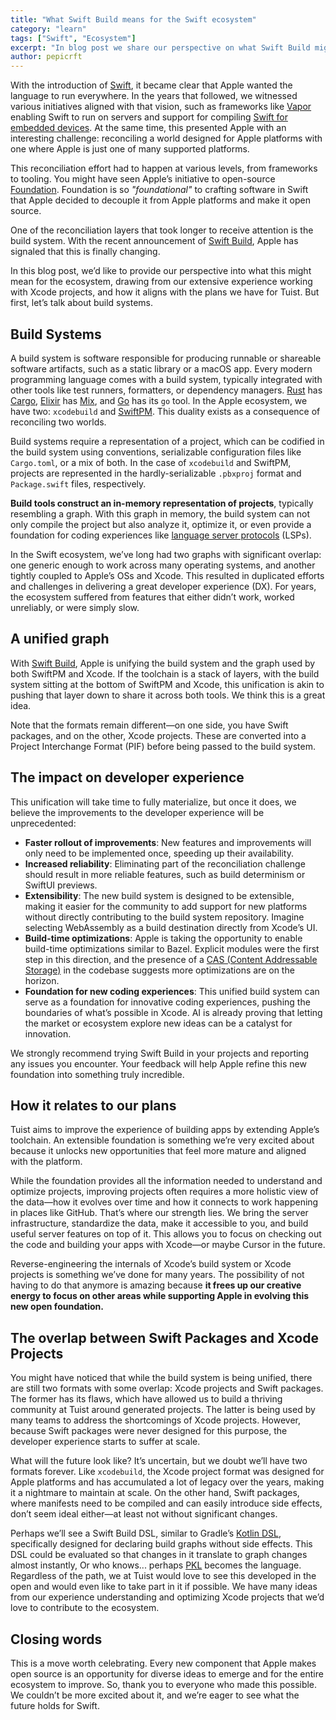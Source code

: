 ```yaml
---
title: "What Swift Build means for the Swift ecosystem"
category: "learn"
tags: ["Swift", "Ecosystem"]
excerpt: "In blog post we share our perspective on what Swift Build might mean for the Swift ecosystem, drawing from our extensive experience working with Xcode projects, and how it aligns with the plans we have for Tuist."
author: pepicrft
---
```


With the introduction of [Swift](https://www.swift.org/getting-started/), it became clear that Apple wanted the language to run everywhere. In the years that followed, we witnessed various initiatives aligned with that vision, such as frameworks like [Vapor](https://vapor.codes) enabling Swift to run on servers and support for compiling [Swift for embedded devices](https://www.swift.org/blog/embedded-swift-examples/). At the same time, this presented Apple with an interesting challenge: reconciling a world designed for Apple platforms with one where Apple is just one of many supported platforms.

This reconciliation effort had to happen at various levels, from frameworks to tooling. You might have seen Apple’s initiative to open-source [Foundation](https://github.com/swiftlang/swift-foundation). Foundation is so *"foundational"* to crafting software in Swift that Apple decided to decouple it from Apple platforms and make it open source.

One of the reconciliation layers that took longer to receive attention is the build system. With the recent announcement of [Swift Build](https://www.swift.org/blog/the-next-chapter-in-swift-build-technologies/), Apple has signaled that this is finally changing.

In this blog post, we’d like to provide our perspective into what this might mean for the ecosystem, drawing from our extensive experience working with Xcode projects, and how it aligns with the plans we have for Tuist. But first, let’s talk about build systems.

## Build Systems

A build system is software responsible for producing runnable or shareable software artifacts, such as a static library or a macOS app. Every modern programming language comes with a build system, typically integrated with other tools like test runners, formatters, or dependency managers. [Rust](https://www.rust-lang.org) has [Cargo](https://doc.rust-lang.org/cargo/), [Elixir](https://elixir-lang.org) has [Mix](https://hexdocs.pm/mix/Mix.html), and [Go](https://go.dev) has its `go` tool. In the Apple ecosystem, we have two: `xcodebuild` and [SwiftPM](https://github.com/swiftlang/swift-package-manager). This duality exists as a consequence of reconciling two worlds.

Build systems require a representation of a project, which can be codified in the build system using conventions, serializable configuration files like `Cargo.toml`, or a mix of both. In the case of `xcodebuild` and SwiftPM, projects are represented in the hardly-serializable `.pbxproj` format and `Package.swift` files, respectively.

**Build tools construct an in-memory representation of projects**, typically resembling a graph. With this graph in memory, the build system can not only compile the project but also analyze it, optimize it, or even provide a foundation for coding experiences like [language server protocols](https://en.wikipedia.org/wiki/Language_Server_Protocol) (LSPs).

In the Swift ecosystem, we’ve long had two graphs with significant overlap: one generic enough to work across many operating systems, and another tightly coupled to Apple’s OSs and Xcode. This resulted in duplicated efforts and challenges in delivering a great developer experience (DX). For years, the ecosystem suffered from features that either didn’t work, worked unreliably, or were simply slow.

## A unified graph

With [Swift Build](https://github.com/swiftlang/swift-build), Apple is unifying the build system and the graph used by both SwiftPM and Xcode. If the toolchain is a stack of layers, with the build system sitting at the bottom of SwiftPM and Xcode, this unification is akin to pushing that layer down to share it across both tools. We think this is a great idea.

Note that the formats remain different—on one side, you have Swift packages, and on the other, Xcode projects. These are converted into a Project Interchange Format (PIF) before being passed to the build system.

## The impact on developer experience

This unification will take time to fully materialize, but once it does, we believe the improvements to the developer experience will be unprecedented:

- **Faster rollout of improvements**: New features and improvements will only need to be implemented once, speeding up their availability.
- **Increased reliability**: Eliminating part of the reconciliation challenge should result in more reliable features, such as build determinism or SwiftUI previews.
- **Extensibility**: The new build system is designed to be extensible, making it easier for the community to add support for new platforms without directly contributing to the build system repository. Imagine selecting WebAssembly as a build destination directly from Xcode’s UI.
- **Build-time optimizations**: Apple is taking the opportunity to enable build-time optimizations similar to Bazel. Explicit modules were the first step in this direction, and the presence of a [CAS (Content Addressable Storage)](https://en.wikipedia.org/wiki/Content-addressable_storage) in the codebase suggests more optimizations are on the horizon.
- **Foundation for new coding experiences**: This unified build system can serve as a foundation for innovative coding experiences, pushing the boundaries of what’s possible in Xcode. AI is already proving that letting the market or ecosystem explore new ideas can be a catalyst for innovation.

We strongly recommend trying Swift Build in your projects and reporting any issues you encounter. Your feedback will help Apple refine this new foundation into something truly incredible.

## How it relates to our plans

Tuist aims to improve the experience of building apps by extending Apple’s toolchain. An extensible foundation is something we’re very excited about because it unlocks new opportunities that feel more mature and aligned with the platform.

While the foundation provides all the information needed to understand and optimize projects, improving projects often requires a more holistic view of the data—how it evolves over time and how it connects to work happening in places like GitHub. That’s where our strength lies. We bring the server infrastructure, standardize the data, make it accessible to you, and build useful server features on top of it. This allows you to focus on checking out the code and building your apps with Xcode—or maybe Cursor in the future.

Reverse-engineering the internals of Xcode’s build system or Xcode projects is something we’ve done for many years. The possibility of not having to do that anymore is amazing because **it frees up our creative energy to focus on other areas while supporting Apple in evolving this new open foundation.**

## The overlap between Swift Packages and Xcode Projects

You might have noticed that while the build system is being unified, there are still two formats with some overlap: Xcode projects and Swift packages. The former has its flaws, which have allowed us to build a thriving community at Tuist around generated projects. The latter is being used by many teams to address the shortcomings of Xcode projects. However, because Swift packages were never designed for this purpose, the developer experience starts to suffer at scale.

What will the future look like? It’s uncertain, but we doubt we’ll have two formats forever. Like `xcodebuild`, the Xcode project format was designed for Apple platforms and has accumulated a lot of legacy over the years, making it a nightmare to maintain at scale. On the other hand, Swift packages, where manifests need to be compiled and can easily introduce side effects, don’t seem ideal either—at least not without significant changes.

Perhaps we’ll see a Swift Build DSL, similar to Gradle’s [Kotlin DSL](https://docs.gradle.org/current/userguide/kotlin_dsl.html), specifically designed for declaring build graphs without side effects. This DSL could be evaluated so that changes in it translate to graph changes almost instantly, Or who knows... perhaps [PKL](https://github.com/apple/pkl) becomes the language. Regardless of the path, we at Tuist would love to see this developed in the open and would even like to take part in it if possible. We have many ideas from our experience understanding and optimizing Xcode projects that we’d love to contribute to the ecosystem.

## Closing words

This is a move worth celebrating. Every new component that Apple makes open source is an opportunity for diverse ideas to emerge and for the entire ecosystem to improve. So, thank you to everyone who made this possible. We couldn’t be more excited about it, and we’re eager to see what the future holds for Swift.
